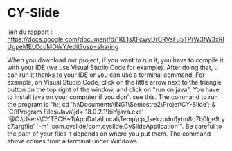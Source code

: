 # CY-Slide

lien du rapport :
https://docs.google.com/document/d/1KL1sXFcwyDrCRVsFu5TPrW3fW3xRIUgpeMELCcuMOWY/edit?usp=sharing

When you download our project, if you want to run it, you have to compile it with your IDE (we use Visual Studio Code for example). After doing that, u can run it thanks to your IDE or you can use a terminal command. For example, on Visual Studio Code, click on the little arrow next to the triangle button on the top right of the window, and click on "run on java". You have to install java on your computer if you don't see this. The command to run the program is "h:; cd 'h:\Documents\ING1\Semestre2\Projet\CY-Slide'; & 'C:\Program Files\Java\jdk-18.0.2.1\bin\java.exe' '@C:\Users\CYTECH~1\AppData\Local\Temp\cp_1sekzudm1ytm8d7b0lge9tyc7.argfile' '-m' 'com.cyslide/com.cyslide.CySlideApplication'". Be careful to the path of your files it depends on where you put them. The command above comes from a terminal under Windows.
